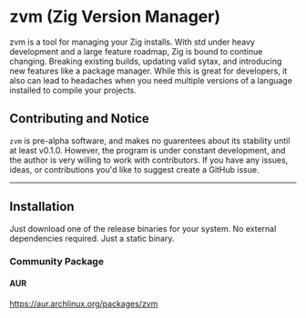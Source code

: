 # zvm (Zig Version Manager)

zvm is a tool for managing your Zig installs. With std under heavy development and a 
large feature roadmap, Zig is bound to continue changing. Breaking existing builds, updating 
valid sytax, and introducing new features like a package manager. While this is great for developers, it also
can lead to headaches when you need multiple versions of a language installed to compile your projects.

## Contributing and Notice
`zvm` is pre-alpha software, and makes no guarentees about its stability until at least v0.1.0. However, the program is under constant development, and the author is very willing to work with contributors. If you have any issues, ideas, or contributions you'd like to suggest create a GitHub issue. 

<hr>

## Installation
Just download one of the release binaries for your system. No external dependencies required. Just a static binary.

### Community Package
#### AUR
https://aur.archlinux.org/packages/zvm